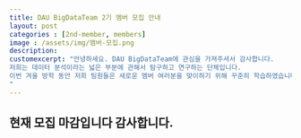 ```yaml
---
title: DAU BigDataTeam 2기 멤버 모집 안내
layout: post   
categories : [2nd-member, members]
image : /assets/img/멤버-모집.png
description: 
customexcerpt: "안녕하세요. DAU BigDataTeam에 관심을 가져주셔서 감사합니다.
저희는 데이터 분석이라는 넓은 부분에 관해서 탐구하고 연구하는 단체입니다.
이번 겨울 방학 동안 저희 팀원들은 새로운 멤버 여러분을 맞이하기 위해 꾸준히 학습하였습니다.
"
---
```

<!--
<style>
  iframe {
    width: 710px;
    height: 3160px;
  }
  @media only screen and (max-width: 600px) {
    iframe {
      width: 370px;
    }
  }
</style>

<iframe src="https://docs.google.com/forms/d/e/1FAIpQLSfu6J7r2vc5n61__k4inzRayRSU-HL4tjANgeyZwDxzNDDR0Q/viewform?embedded=true" width="710" height="3100" frameborder="0" marginheight="0" marginwidth="0">
로드 중…
</iframe>

-->

## 현재 모집 마감입니다 감사합니다.
